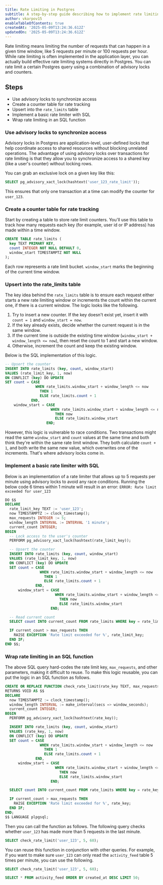 ```yaml
---
title: Rate Limiting in Postgres
subtitle: A step-by-step guide describing how to implement rate limiting in Postgres using advisory locks and counters
author: vkarpov15
enableTableOfContents: true
createdAt: '2025-05-09T13:24:36.612Z'
updatedOn: '2025-05-09T13:24:36.612Z'
---
```


Rate limiting means limiting the number of requests that can happen in a given time window, like 5 requests per minute or 100 requests per hour.
While rate limiting is often implemented in the application layer, you can actually build effective rate limiting systems directly in Postgres.
You can rate limit a certain Postgres query using a combination of advisory locks and counters.

## Steps

- Use advisory locks to synchronize access
- Create a counter table for rate tracking
- Upsert into the `rate_limits` table
- Implement a basic rate limiter with SQL
- Wrap rate limiting in an SQL function

### Use advisory locks to synchronize access

Advisory locks in Postgres are application-level, user-defined locks that help coordinate access to shared resources without blocking unrelated operations.
The advantage of using advisory locks over transactions for rate limiting is that they allow you to synchronize access to a shared key (like a user's counter) without locking rows.

You can grab an exclusive lock on a given key like this:

```sql
SELECT pg_advisory_xact_lock(hashtext('user_123_rate_limit'));
```

This ensures that only one transaction at a time can modify the counter for `user_123`.

### Create a counter table for rate tracking

Start by creating a table to store rate limit counters.
You'll use this table to track how many requests each key (for example, user id or IP address) has made within a time window.

```sql
CREATE TABLE rate_limits (
  key TEXT PRIMARY KEY,
  count INTEGER NOT NULL DEFAULT 0,
  window_start TIMESTAMPTZ NOT NULL
);
```

Each row represents a rate limit bucket.
`window_start` marks the beginning of the current time window.

### Upsert into the rate_limits table

The key idea behind the `rate_limits` table is to ensure each request either starts a new rate limiting window or increments the count within the current one, if there is a current window.
The logic looks like the following.

1. Try to insert a new counter. If the key doesn't exist yet, insert it with `count = 1` and `window_start = now`.
2. If the key already exists, decide whether the current request is in the same window.
3. If the current time is outside the existing time window (`window_start + window_length <= now`), then reset the count to 1 and start a new window.
4. Otherwise, increment the count and keep the existing window.

Below is the SQL implementation of this logic.

```sql
-- Upsert the counter
INSERT INTO rate_limits (key, count, window_start)
VALUES (rate_limit_key, 1, now)
ON CONFLICT (key) DO UPDATE
SET count = CASE
              WHEN rate_limits.window_start + window_length <= now
                THEN 1
                ELSE rate_limits.count + 1
            END,
    window_start = CASE
                     WHEN rate_limits.window_start + window_length <= now
                       THEN now
                       ELSE rate_limits.window_start
                   END;
```

However, this logic is vulnerable to race conditions.
Two transactions might read the same `window_start` and `count` values at the same time and both think they're within the same rate limit window.
They both calculate `count + 1`, and both write the same new value, which overwrites one of the increments.
That's where advisory locks come in.

### Implement a basic rate limiter with SQL

Below is an implementation of a rate limiter that allows up to 5 requests per minute using advisory locks to avoid any race conditions.
Running the below code 6 times within 1 minute will result in an error: `ERROR: Rate limit exceeded for user_123`

```sql
DO $$
DECLARE
  rate_limit_key TEXT := 'user_123';
  now TIMESTAMPTZ := clock_timestamp();
  max_requests INTEGER := 5;
  window_length INTERVAL := INTERVAL '1 minute';
  current_count INTEGER;
BEGIN
  -- Lock access to the user's counter
  PERFORM pg_advisory_xact_lock(hashtext(rate_limit_key));

  -- Upsert the counter
  INSERT INTO rate_limits (key, count, window_start)
  VALUES (rate_limit_key, 1, now)
  ON CONFLICT (key) DO UPDATE
  SET count = CASE
                WHEN rate_limits.window_start + window_length <= now
                  THEN 1
                  ELSE rate_limits.count + 1
              END,
      window_start = CASE
                       WHEN rate_limits.window_start + window_length <= now
                         THEN now
                         ELSE rate_limits.window_start
                     END;

  -- Read current count
  SELECT count INTO current_count FROM rate_limits WHERE key = rate_limit_key;

  IF current_count > max_requests THEN
    RAISE EXCEPTION 'Rate limit exceeded for %', rate_limit_key;
  END IF;
END $$;
```

### Wrap rate limiting in an SQL function

The above SQL query hard-codes the rate limit key, `max_requests`, and other parameters, making it difficult to reuse.
To make this logic reusable, you can put the logic in an SQL function as follows.

```sql
CREATE OR REPLACE FUNCTION check_rate_limit(rate_key TEXT, max_requests INTEGER, window_seconds INTEGER)
RETURNS VOID AS $$
DECLARE
  now TIMESTAMPTZ := clock_timestamp();
  window_length INTERVAL := make_interval(secs => window_seconds);
  current_count INTEGER;
BEGIN
  PERFORM pg_advisory_xact_lock(hashtext(rate_key));

  INSERT INTO rate_limits (key, count, window_start)
  VALUES (rate_key, 1, now)
  ON CONFLICT (key) DO UPDATE
  SET count = CASE
                WHEN rate_limits.window_start + window_length <= now
                  THEN 1
                  ELSE rate_limits.count + 1
              END,
      window_start = CASE
                       WHEN rate_limits.window_start + window_length <= now
                         THEN now
                         ELSE rate_limits.window_start
                     END;

  SELECT count INTO current_count FROM rate_limits WHERE key = rate_key;

  IF current_count > max_requests THEN
    RAISE EXCEPTION 'Rate limit exceeded for %', rate_key;
  END IF;
END;
$$ LANGUAGE plpgsql;
```

Then you can call the function as follows.
The following query checks whether `user_123` has made more than 5 requests in the last minute.

```sql
SELECT check_rate_limit('user_123', 5, 60);
```

You can reuse this function in conjunction with other queries.
For example, if you want to make sure `user_123` can only read the `activity_feed` table 5 times per minute, you can use the following.

```sql
SELECT check_rate_limit('user_123', 5, 60);

SELECT * FROM activity_feed ORDER BY created_at DESC LIMIT 50;
```
